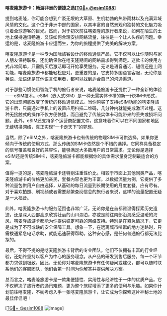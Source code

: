 **喀麦隆旅游卡：畅游非洲的便捷之选[[TG💪+ @esim1088](https://t.me/s/esim1088)]**

提到喀麦隆，你可能会想到广袤无垠的大草原、生机勃勃的热带雨林以及充满异域风情的文化。这个位于非洲中部的国家，以其丰富的自然景观和独特的文化魅力吸引着全球游客的目光。然而，对于初次前往喀麦隆的旅行者来说，如何在陌生的土地上保持通讯畅通，又该如何合理安排网络流量，往往是一个让人头疼的问题。幸运的是，喀麦隆旅游卡应运而生，为你的旅程提供了完美的解决方案。

喀麦隆旅游卡是一种专为国际旅客设计的移动通信产品，它不仅可以让你随时与家人朋友保持联系，还能确保你在喀麦隆期间的网络需求得到满足。这款卡的使用方式非常简单，只需购买后激活即可开始享受服务。无论是语音通话、短信还是上网功能，喀麦隆旅游卡都能轻松应对。更重要的是，它支持多国语言客服，无论你是英语、法语还是其他语言使用者，都可以找到适合自己的沟通渠道。

对于那些习惯使用智能手机的旅行者来说，喀麦隆旅游卡还提供了一种全新的体验——eSIM技术。eSIM（嵌入式SIM）是一种无需实体卡槽的新一代SIM卡形式，它的出现彻底改变了传统的移动通信模式。当你购买了支持eSIM功能的喀麦隆旅游卡后，只需通过手机上的设置应用扫描二维码，几分钟内就能完成激活过程。这种无接触式的操作不仅方便快捷，而且避免了传统实体卡可能带来的丢失或损坏问题。此外，eSIM还支持多个运营商配置文件，这意味着你可以在不同国家和地区无缝切换网络，真正实现“一卡走天下”的梦想。

当然，除了eSIM之外，喀麦隆旅游卡也有传统的物理SIM卡可供选择。如果你更倾向于传统的使用方式，那么传统的SIM卡依然是个不错的选择。它同样具备稳定的信号覆盖和良好的兼容性，能够满足大多数用户的日常需求。无论你是选择eSIM还是传统SIM卡，喀麦隆旅游卡都能根据你的具体需求量身定制最适合的方案。

值得一提的是，喀麦隆旅游卡还特别注重性价比。相较于市面上其他同类产品，喀麦隆旅游卡的价格更加亲民，套餐内容也更为丰富。以数据流量为例，它提供了多种流量包供用户自由选择，从基础的每日流量到长期使用的月度套餐，应有尽有。对于喜欢拍照、刷视频或者需要频繁查阅信息的旅行者来说，这样的流量配置无疑是一大福音。

此外，喀麦隆旅游卡的服务范围也非常广泛。无论你是在首都雅温得探索历史遗迹，还是深入西部高原欣赏壮丽的山川湖泊，亦或是前往南部沿海感受温暖的海风，喀麦隆旅游卡都能为你提供稳定可靠的网络支持。特别是在紧急情况下，它更是成为了不可或缺的安全保障工具。想象一下，在远离城市喧嚣的地方迷路时，只需拨通紧急电话求助，就能迅速获得帮助。这种安心感，是任何普通旅行都无法比拟的。

最后，不得不提的是喀麦隆旅游卡背后的专业团队。他们不仅拥有丰富的行业经验，还始终坚持以客户为中心的服务理念。从产品的研发到售后服务，每一个环节都力求做到极致。因此，无论你对喀麦隆旅游卡有任何疑问或建议，都可以随时联系他们的客服团队，他们会第一时间为你解答并提供解决方案。

总而言之，喀麦隆旅游卡是一款集便捷性、实用性与经济性于一体的优质产品。它不仅解决了旅行者的通讯难题，更为整个旅程增添了更多的便利与乐趣。如果你计划前往喀麦隆，不妨考虑入手一张喀麦隆旅游卡，让它成为你探索这片神秘土地的最佳伴侣吧！

[[TG💪+ @esim1088](https://t.me/s/esim1088) ![Image](https://i.postimg.cc/4NQfJmqS/Snipaste-2025-05-13-00-14-12.png)]